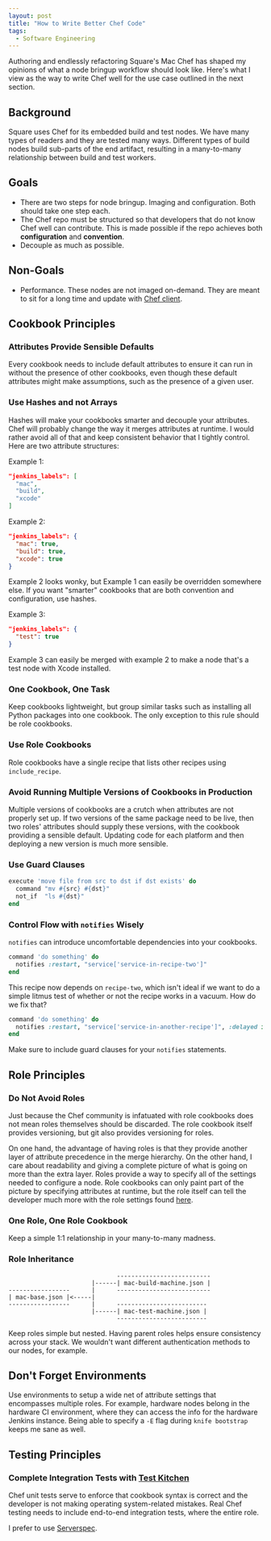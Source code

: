 ```yaml
---
layout: post
title: "How to Write Better Chef Code"
tags:
  - Software Engineering
---
```


Authoring and endlessly refactoring Square's Mac Chef has shaped my opinions of what a node bringup
workflow should look like. Here's what I view as the way to write Chef well for the use case
outlined in the next section.

## Background
Square uses Chef for its embedded build and test nodes. We have many types of readers and they are
tested many ways. Different types of build nodes build sub-parts of the end artifact, resulting in
a many-to-many relationship between build and test workers.

## Goals
* There are two steps for node bringup. Imaging and configuration. Both should take one step each.
* The Chef repo must be structured so that developers that do not know Chef well can contribute.
  This is made possible if the repo achieves both **configuration** and **convention**.
* Decouple as much as possible.

## Non-Goals
* Performance. These nodes are not imaged on-demand. They are meant to sit for a long time and
  update with [Chef client](https://docs.chef.io/chef_client.html).

## Cookbook Principles

### Attributes Provide Sensible Defaults
Every cookbook needs to include default attributes to ensure it can run in without the presence of
other cookbooks, even though these default attributes might make assumptions, such as the presence
of a given user.

### Use Hashes and not Arrays
Hashes will make your cookbooks smarter and decouple your attributes. Chef will probably change the
way it merges attributes at runtime. I would rather avoid all of that and keep consistent behavior
that I tightly control. Here are two attribute structures:

Example 1:

```json
"jenkins_labels": [
  "mac",
  "build",
  "xcode"
]
```

Example 2:

```json
"jenkins_labels": {
  "mac": true,
  "build": true,
  "xcode": true
}
```

Example 2 looks wonky, but Example 1 can easily be overridden somewhere else. If you want "smarter"
cookbooks that are both convention and configuration, use hashes.

Example 3:

```json
"jenkins_labels": {
  "test": true
}
```

Example 3 can easily be merged with example 2 to make a node that's a test node with Xcode
installed.

### One Cookbook, One Task
Keep cookbooks lightweight, but group similar tasks such as installing all Python packages into one
cookbook. The only exception to this rule should be role cookbooks.

### Use Role Cookbooks
Role cookbooks have a single recipe that lists other recipes using `include_recipe`.

### Avoid Running Multiple Versions of Cookbooks in Production
Multiple versions of cookbooks are a crutch when attributes are not properly set up. If two versions
of the same package need to be live, then two roles' attributes should supply these versions, with
the cookbook providing a sensible default. Updating code for each platform and then deploying a new
version is much more sensible.

### Use Guard Clauses
```ruby
execute 'move file from src to dst if dst exists' do
  command "mv #{src} #{dst}"
  not_if  "ls #{dst}"
end
```

### Control Flow with `notifies` Wisely
`notifies` can introduce uncomfortable dependencies into your cookbooks.

```ruby
command 'do something' do
  notifies :restart, "service['service-in-recipe-two']"
end
```

This recipe now depends on `recipe-two`, which isn't ideal if we want to do a simple litmus test of
whether or not the recipe works in a vacuum. How do we fix that?

```ruby
command 'do something' do
  notifies :restart, "service['service-in-another-recipe']", :delayed if node.recipe? 'recipe-two'
end
```

Make sure to include guard clauses for your `notifies` statements.

## Role Principles

### Do Not Avoid Roles
Just because the Chef community is infatuated with role cookbooks does not mean roles themselves
should be discarded. The role cookbook itself provides versioning, but git also provides versioning
for roles.

On one hand, the advantage of having roles is that they provide another layer of attribute
precedence in the merge hierarchy. On the other hand, I care about readability and giving a complete
picture of what is going on more than the extra layer. Roles provide a way to specify all of the
settings needed to configure a node. Role cookbooks can only paint part of the picture by specifying
attributes at runtime, but the role itself can tell the developer much more with the role settings
found [here](https://docs.chef.io/roles.html).

### One Role, One Role Cookbook
Keep a simple 1:1 relationship in your many-to-many madness.

### Role Inheritance
```
                              --------------------------
                       |------| mac-build-machine.json |
-----------------      |      --------------------------
| mac-base.json |<-----|
-----------------      |      -------------------------
                       |------| mac-test-machine.json |
                              -------------------------
```
Keep roles simple but nested. Having parent roles helps ensure consistency across your stack. We
wouldn't want different authentication methods to our nodes, for example.

## Don't Forget Environments
Use environments to setup a wide net of attribute settings that encompasses multiple roles. For
example, hardware nodes belong in the hardware CI environment, where they can access the info for
the hardware Jenkins instance. Being able to specify a `-E` flag during `knife bootstrap` keeps me
sane as well.

## Testing Principles

### Complete Integration Tests with [Test Kitchen](https://github.com/test-kitchen/test-kitchen)
Chef unit tests serve to enforce that cookbook syntax is correct and the developer is not making
operating system-related mistakes. Real Chef testing needs to include end-to-end integration tests,
where the entire role.

I prefer to use [Serverspec](https://github.com/test-kitchen/busser-serverspec).
